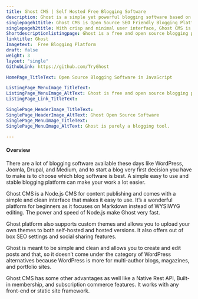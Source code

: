 ```yaml
---
title: Ghost CMS | Self Hosted Free Blogging Software
description: Ghost is a simple yet powerful blogging software based on Markdown instead of WYSIWYG editing. Being static HTML, fast loading speed improves user experience.
singlepageh1title: Ghost CMS is Open Source SEO Friendly Blogging Platform
singlepageh2title: With crisp and minimal user interface, Ghost CMS is purely a blogging tool. Start blogging equipped with builtin themes, forms, subscriptions and email newsletters.
Shortdescriptionlistingpage: Ghost is a free and open source blogging platform written in JavaScript and distributed under the MIT License, designed to simplify the process of online publishing for individual bloggers as well as online publications.
linktitle: Ghost
Imagetext:  Free Blogging Platform 
draft: false
weight: 3
layout: "single"
GithubLink: https://github.com/TryGhost

HomePage_TitleText: Open Source Blogging Software in JavaScript

ListingPage_MenuImage_TitleText: 
ListingPage_MenuImage_AltText: Ghost is free and open source blogging platform
ListingPage_Link_TitleText: 

SinglePage_HeaderImage_TitleText: 
SinglePage_HeaderImage_AltText: Ghost Open Source Software
SinglePage_MenuImage_TitleText: 
SinglePage_MenuImage_AltText: Ghost is purely a blogging tool.

---
```


#### Overview

There are a lot of blogging software available these days like WordPress, Joomla, Drupal, and Medium, and to start a blog very first decision you have to make is to choose which blog software is best. A simple easy to use and stable blogging platform can make your work a lot easier.

Ghost CMS is a Node.js CMS for content publishing and comes with a simple and clean interface that makes it easy to use. It’s a wonderful platform for beginners as it focuses on Markdown instead of WYSIWYG editing. The power and speed of Node.js make Ghost very fast.

Ghost platform also supports custom themes and allows you to upload your own themes to both self-hosted and hosted versions. It also offers out of box SEO settings and social sharing features.

Ghost is meant to be simple and clean and allows you to create and edit posts and that, so it doesn’t come under the category of WordPress alternatives because WordPress is more for multi-author blogs, magazines, and portfolio sites.

Ghost CMS has some other advantages as well like a Native Rest API, Built-in membership, and subscription commerce features. It works with any front-end or static site framework.